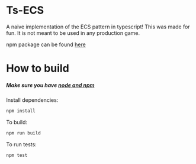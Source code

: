 # Ts-ECS
A naive implementation of the ECS pattern in typescript! This was made for fun. 
It is not meant to be used in any production game.

npm package can be found [here](https://www.npmjs.com/package/naive-ts-ecs)

# How to build
##### Make sure you have [node and npm](https://www.npmjs.com/get-npm) 

Install dependencies:
```bash 
npm install
```

To build:
```bash 
npm run build
```

To run tests: 
```bash 
npm test
```

